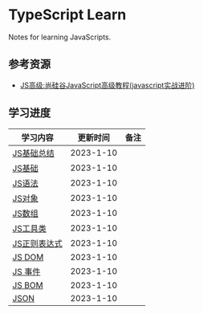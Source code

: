 # **TypeScript Learn**

Notes for learning JavaScripts.



## **参考资源**


- [JS高级:尚硅谷JavaScript高级教程(javascript实战进阶)](https://www.bilibili.com/video/BV14s411E7qf)



## **学习进度**

| **学习内容**                                                 | **更新时间** | **备注**                                            |
| ------------------ | ------------ | ----------------------------------- |
| [JS基础总结](./001.JS%E5%9F%BA%E7%A1%80%E6%80%BB%E7%BB%93.md) | 2023-1-10   |                                                     |
| [JS基础]() | 2023-1-10   |                                                     |
| [JS语法]() | 2023-1-10   |                          |
| [JS对象]() | 2023-1-10   |  |
| [JS数组]()| 2023-1-10  |                                                     |
| [JS工具类]()| 2023-1-10   |                                                     |
| [JS正则表达式]()| 2023-1-10   |                                                     |
| [JS DOM]()| 2023-1-10   |                                                     |
| [JS 事件]()| 2023-1-10   |                                                     |
| [JS BOM]()| 2023-1-10   |                                                     |
| [JSON]()| 2023-1-10   |                                                     |




